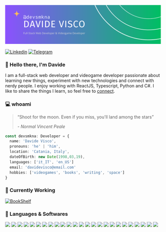 <img src="./devsmkna-banner.png" />

[![Linkedin](https://img.shields.io/badge/linkedin-8B53FE?style=for-the-badge&logo=linkedin&logoColor=F7F7F7&link=https://www.linkedin.com/in/viscod/)](https://www.linkedin.com/in/viscod/)
[![Telegram](https://img.shields.io/badge/telegram-7167E1?style=for-the-badge&logo=telegram&logoColor=F7F7F7&link=https://t.me/deusmakina)](https://t.me/deusmakina)
<!-- [![NPM](https://img.shields.io/badge/-587BC5?style=for-the-badge&logo=npm&logoColor=F7F7F7&link=https://t.me/deusmakina)](https://t.me/deusmakina) -->

### 👋 Hello there, I'm Davide

I am a full-stack web developer and videogame developer passionate about learning new things, experiment with new technologies and connect with nerdy people. I enjoy working with ReactJS, Typescript, Python and C#. I like to share the things I learn, so feel free to <a href="mailto:davidevisco@email.com?subject=Nice%20to%20meet%20you%20|%20devsmkna%20Github%20README">connect</a>.

### 💻 whoami

> “Shoot for the moon. Even if you miss, you'll land among the stars”
> 
> <cite>- Normal Vincent Peale</cite>

```typescript
const devsmkna: Developer = {
  name: 'Davide Visco',
  pronouns: 'he' | 'him',
  location: 'Catania, Italy',
  dateOfBirth: new Date(1998,03,19),
  languages: ['it_IT', 'en_US']
  email: 'davidevisco@email.com'
  hobbies: ['videogames', 'books', 'writing', 'space']
}
```

### 🌱 Currently Working

[![BookShelf](https://github-readme-stats.vercel.app/api/pin/?username=devsmkna&repo=bookshelf&theme=swift)](https://github.com/devsmkna/bookshelf)

### 💬 Languages & Softwares
<div>
<img src="https://img.shields.io/badge/javascript-F7F7F7?style=for-the-badge&logo=javascript&logoColor=8B53FE">
<img src="https://img.shields.io/badge/html-F7F7F7?style=for-the-badge&logo=html5&logoColor=8B53FE">
<img src="https://img.shields.io/badge/css-F7F7F7?style=for-the-badge&logo=css3&logoColor=8B53FE">
<img src="https://img.shields.io/badge/sass-F7F7F7?style=for-the-badge&logo=sass&logoColor=8B53FE">
<img src="https://img.shields.io/badge/bootstrap-F7F7F7?style=for-the-badge&logo=bootstrap&logoColor=8B53FE">
<img src="https://img.shields.io/badge/tailwind-F7F7F7?style=for-the-badge&logo=tailwindcss&logoColor=8B53FE">
<img src="https://img.shields.io/badge/reactjs-F7F7F7?style=for-the-badge&logo=react&logoColor=8B53FE">
<img src="https://img.shields.io/badge/nextjs-F7F7F7?style=for-the-badge&logo=nextdotjs&logoColor=8B53FE">
<img src="https://img.shields.io/badge/vuejs-F7F7F7?style=for-the-badge&logo=vuedotjs&logoColor=8B53FE">
<img src="https://img.shields.io/badge/typescript-F7F7F7?style=for-the-badge&logo=typescript&logoColor=8B53FE">
<img src="https://img.shields.io/badge/nodejs-F7F7F7?style=for-the-badge&logo=nodedotjs&logoColor=8B53FE">
<img src="https://img.shields.io/badge/php-F7F7F7?style=for-the-badge&logo=php&logoColor=8B53FE">
<img src="https://img.shields.io/badge/mongodb-F7F7F7?style=for-the-badge&logo=mongodb&logoColor=8B53FE">
<img src="https://img.shields.io/badge/mysql-F7F7F7?style=for-the-badge&logo=mysql&logoColor=8B53FE">
<img src="https://img.shields.io/badge/c-F7F7F7?style=for-the-badge&logo=c&logoColor=8B53FE">
<img src="https://img.shields.io/badge/c++-F7F7F7?style=for-the-badge&logo=cplusplus&logoColor=8B53FE">
<img src="https://img.shields.io/badge/c%23-F7F7F7?style=for-the-badge&logo=csharp&logoColor=8B53FE">
<img src="https://img.shields.io/badge/java-F7F7F7?style=for-the-badge&logo=oracle&logoColor=8B53FE">
<img src="https://img.shields.io/badge/python-F7F7F7?style=for-the-badge&logo=python&logoColor=8B53FE">
<img src="https://img.shields.io/badge/dart-F7F7F7?style=for-the-badge&logo=dart&logoColor=8B53FE">
<img src="https://img.shields.io/badge/blender-F7F7F7?style=for-the-badge&logo=blender&logoColor=8B53FE">
<img src="https://img.shields.io/badge/unity-F7F7F7?style=for-the-badge&logo=unity&logoColor=8B53FE">
<img src="https://img.shields.io/badge/figma-F7F7F7?style=for-the-badge&logo=figma&logoColor=8B53FE">
<img src="https://img.shields.io/badge/gimp-F7F7F7?style=for-the-badge&logo=gimp&logoColor=8B53FE">
<img src="https://img.shields.io/badge/slack-F7F7F7?style=for-the-badge&logo=slack&logoColor=8B53FE">
</div>
<!--
**devsmkna/devsmkna** is a ✨ _special_ ✨ repository because its `README.md` (this file) appears on your GitHub profile.

Here are some ideas to get you started:

- 🔭 I’m currently working on ...
- 🌱 I’m currently learning ...
- 👯 I’m looking to collaborate on ...
- 🤔 I’m looking for help with ...
- 💬 Ask me about ...
- 📫 How to reach me: ...
- 😄 Pronouns: ...
- ⚡ Fun fact: ...
-->
